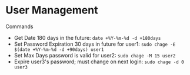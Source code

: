 # User Management

Commands
- Get Date 180 days in the future: `date +%Y-%m-%d -d +180days`
- Set Password Expiration 30 days in future for user1: `sudo chage -E $(date +%Y-%m-%d -d +90days) user1`
- Set Max Days password is valid for user2: `sudo chage -M 15 user2`
- Expire user3's password; must change on next login: `sudo chage -d 0 user3`
